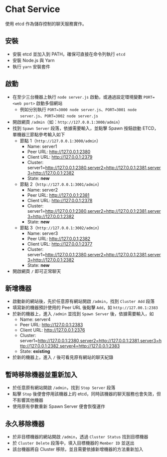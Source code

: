 Chat Service
===

使用 etcd 作為儲存控制的聊天服務實作。

安裝
--
* 安裝 etcd 並加入到 PATH，確保可直接在命令列執行 `etcd`
* 安裝 Node.js 與 Yarn
* 執行 `yarn` 安裝套件

啟動
---
* 在至少三台機器上執行 `node server.js` 啟動，或通過設定環境變數 `PORT=<web port>` 啟動多個網站
  * 例如分別執行 `PORT=3000 node server.js`、`PORT=3001 node server.js`、`PORT=3002 node server.js`
* 開啟網頁 `/admin`（如：`http://127.0.0.1:3000/admin`）
* 找到 `Spawn Server` 段落，依據需要輸入，並點擊 Spawn 按鈕啟動 ETCD，單機器三節點參考輸入如下
  - 節點 1（`http://127.0.0.1:3000/admin`）
    * Name: server1
    * Peer URL: http://127.0.0.1:2380
    * Client URL: http://127.0.0.1:2379
    * Cluster: server1=http://127.0.0.1:2380,server2=http://127.0.0.1:2381,server3=http://127.0.0.1:2382
    * State: **new**
  - 節點 2（`http://127.0.0.1:3001/admin`）
    * Name: server2
    * Peer URL: http://127.0.0.1:2381
    * Client URL: http://127.0.0.1:2378
    * Cluster: server1=http://127.0.0.1:2380,server2=http://127.0.0.1:2381,server3=http://127.0.0.1:2382
    * State: **new**
  - 節點 3（`http://127.0.0.1:3002/admin`）
    * Name: server3
    * Peer URL: http://127.0.0.1:2382
    * Client URL: http://127.0.0.1:2377
    * Cluster: server1=http://127.0.0.1:2380,server2=http://127.0.0.1:2381,server3=http://127.0.0.1:2382
    * State: **new**
* 開啟網頁 `/` 即可正常聊天

新增機器
---
* 啟動新的網站後，先於任意原有網站開啟 `/admin`，找到 `Cluster Add` 段落
* 填寫新的機器預計使用的 Peer URL 後點擊 `Add`，如 `http://127.00.1:2383`
* 於新的機器上，進入 `/admin` 並找到 `Spawn Server` 後，依據需要輸入，如
  * Name: server4
  * Peer URL: http://127.0.0.1:2383
  * Client URL: http://127.0.0.1:2376
  * Cluster: server1=http://127.0.0.1:2380,server2=http://127.0.0.1:2381,server3=http://127.0.0.1:2382,server4=http://127.0.0.1:2383
  * State: **existing**
* 於新的機器上，進入 `/` 後可看見原有網站的聊天紀錄

暫時移除機器並重新加入
---
* 於任意原有網站開啟 `/admin`，找到 `Stop Server` 段落
* 點擊 `Stop` 後便會停用該機器上的 etcd，同時該機器的聊天服務也會失效，但不影響其他機器
* 使用原有參數重新 Spawn Server 便會恢復運作

永久移除機器
---
* 於非目標機器的網站開啟 `/admin`，透過 `Cluster Status` 找到目標機器
* 於 `Cluster Delete` 段落中，填入目標機器的 `Member ID` 並送出
* 該台機器將自 Cluster 移除，並且需要依據新增機器的方法重新加入